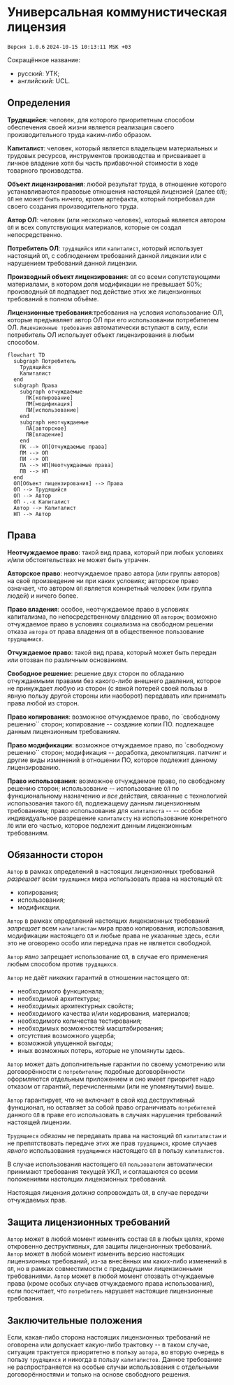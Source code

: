 # Универсальная коммунистическая лицензия

`Версия 1.0.6` `2024-10-15 10:13:11 MSK +03`

Сокращённое название:

- русский: УТК;
- английский: UCL.

## Определения

**Трудящийся**: человек, для которого приоритетным способом обеспечения своей жизни является реализация своего производительного труда каким-либо образом.

**Капиталист**: человек, который является владельцем материальных и трудовых ресурсов, инструментов производства и присваивает в личное владение хотя бы часть прибавочной стоимости в ходе товарного производства.

**Объект лицензирования**: любой результат труда, в отношение которого устанавливаются правовые отношения настоящей лицензией (далее `ОЛ`); `ОЛ` не может быть ничего, кроме артефакта, который потребовал для своего создания производительного труда.

**Автор ОЛ**: человек (или несколько человек), который является автором `ОЛ` и всех сопутствующих материалов, которые он создал непосредственно.

**Потребитель ОЛ**: `трудящийся` или `капиталист`, который использует настоящий `ОЛ`, с соблюдением требований данной лицензии или с нарушением требований данной лицензии.

**Производный объект лицензирования**: `ОЛ` со всеми сопутствующими материалами, в котором доля модификации не превышает 50%; производный `ОЛ` подпадает под действие этих же лицензионных требований в полном объёме.

**Лицензионные требования**:требования на условия использование ОЛ, которые предъявляет автор ОЛ при его использовании потребителем ОЛ. `Лицензионные требования` автоматически вступают в силу, если потребитель ОЛ использует объект лицензирования в любым способом.

```mermaid
flowchart TD
  subgraph Потребитель
    Трудящийся
    Капиталист
  end
  subgraph Права
    subgraph отчуждаемые
      ПК[копирование]
      ПМ[модификация]
      ПИ[использование]
    end
    subgraph неотчуждаемые
      ПА[авторское]
      ПВ[владение]
    end
    ПК --> ОП[Отчуждаемые права]
    ПМ --> ОП
    ПИ --> ОП
    ПА --> НП[Неотчуждаемые права]
    ПВ --> НП
  end
  ОЛ[Объект лицензирования] --> Права
  ОП --> Трудящийся
  ОП --> Автор
  ОП -.-x Капиталист
  Автор --> Капиталист
  НП --> Автор
```

## Права

**Неотчуждаемое право**: такой вид права, который при любых условиях и/или обстоятельствах не может быть утрачен.

**Авторское право**: неотчуждаемое право автора (или группы авторов) на своё произведение ни при каких условиях; авторское право означает, что автором `ОЛ` является конкретный человек (или группа людей) и ничего более.

**Право владения**: особое, неотчуждаемое право в условиях капитализма, по непосредственному владению `ОЛ` `автором`; возможно отчуждаемое право в условиях социализма на свободном решении отказа  `автора` от права владения `ОЛ` в общественное пользование `трудящимися`.

**Отчуждаемое право**: такой вид права, который может быть передан или отозван по различным основаниям.

**Свободное решение**: решение двух сторон по обладанию отчуждаемыми правами без какого-либо внешнего давления, которое не принуждает любую из сторон  (с явной потерей своей пользы в явную пользу другой стороны или наоборот) передавать или принимать права любой из сторон.

**Право копирования**:  возможное отчуждаемое право, по  `свободному решению`` сторон; копирование -- создание копии ПО. подлежащее данным лицензионным требованиям.

**Право модификации**: возможное отчуждаемое право, по `свободному решению`` сторон; модификация -- доработка, декомпиляция. патчинг и другие виды изменений в отношении ПО, которое подлежит данному лицензированию.

**Право использования**: возможное отчуждаемое право, по свободному решению сторон; использование -- использование `ОЛ` по функциональному назначению _и все действия_, связанные с технологией использования такого `ОЛ`, подлежащему данным лицензионным требованиям; право использования для `капиталиста` -- -- особое индивидуальное разрешение `капиталисту` на использование конкретного `ЛО` или его частью, которое подлежит данным лицензионным требованиям.

## Обязанности сторон

`Автор` в рамках определений в настоящих лицензионных требований _разрешает_ всем `трудящимся` мира использовать права на настоящий `ОЛ`:

- копирования;
- использования;
- модификации.

`Автор` в рамках определений настоящих лицензионных требований _запрещает_ всем `капиталистам` мира право копирования, использования, модификации настоящего `ОЛ` и любые права не указанные здесь, если это не оговорено особо или передача прав не является свободной.

`Автор` _явно_ запрещает использование `ОЛ`, в случае его применения любым способом против `трудящихся`.

`Автор` не даёт _никаких_ гарантий в отношении настоящего `ОЛ`:

- необходимого функционала;
- необходимой архитектуры;
- необходимых архитектурных свойств;
- необходимого качества и/или кодирования, материалов;
- необходимого количества тестирования;
- необходимых возможностей масштабирования;
- отсутствия возможного ущерба;
- возможной упущенной выгоды;
- иных возможных потерь, которые не упомянуты здесь.

`Автор` может дать дополнительные гарантии по своему усмотрению или договорённости с `потребителем`; подобные договорённости оформляются отдельным приложением и оно имеет приоритет надо отказом от гарантий, перечисленными (или не упомянутыми) выше.

`Автор` гарантирует, что не включает в свой код деструктивный функционал, но оставляет за собой право ограничивать `потребителей` данного `ОЛ` в праве его использовать в случаях нарушения требований настоящей лицензии.

`Трудящиеся` _обязаны_ не передавать права на настоящий `ОЛ` `капиталистам` и не препятствовать передаче этих же прав `трудящимся`, кроме случаев _явного_ использования `трудящимися` настоящего `ОЛ` в пользу `капиталистов`.

В случае использования настоящего `ОЛ` `пользователи` автоматически принимают требования текущей УКЛ, и соглашаются со всеми положениями настоящих лицензионных требований.

Настоящая лицензия _должна_ сопровождать `ОЛ`, в случае передачи отчуждаемых прав.

## Защита лицензионных требований

`Автор` может в любой момент изменить состав `ОЛ` в любых целях, кроме откровенно деструктивных, для защиты лицензионных требований.
`Автор` может в любой момент изменить версию настоящих лицензионных требований, из-за внесённых им каких-либо изменений в `ОЛ`, но в рамках совместимости с предыдущими лицензионными требованиями.
`Автор` может в любой момент отозвать отчуждаемые права (кроме особых случаев отчуждаемого права использования), если посчитает, что `потребитель` нарушает настоящие лицензионные требования.

## Заключительные положения

Если, какая-либо сторона настоящих лицензионных требований не оговорена или допускает какую-либо трактовку -- в таком случае, ситуация трактуется приоритетно в пользу `автора`, во вторую очередь в пользу `трудящихся` и никогда в пользу `капиталистов`. Данное требование не распространяется на особые случаи использования с отдельными договорённостями и только на основе свободного решения.
